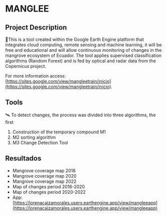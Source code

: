 # MANGLEE

## Project Description 
:deciduous_tree:This is a tool created within the Google Earth Engine platform that integrates cloud computing, remote sensing and machine learning, it will be free and educational and will allow continuous monitoring of changes in the mangrove ecosystem of Ecuador.
The tool applies supervised classification algorithms (Random Forest) and is fed by optical and radar data from the Copernicus project. 

For more information access: [https://sites.google.com/view/mangleetrain/inicio](https://sites.google.com/view/mangleetrain/inicio).

## Tools 
:artificial_satellite:
To detect changes, the process was divided into three algorithms, the first 
1. Construction of the temporary compound M1
2. M2 sorting algorithm
3. M3 Change Detection Tool

## Resultados
* Mangrove coverage map 2018
* Mangrove coverage map 2020
* Mangrove coverage map 2022
* Map of changes period 2018-2020
* Map of changes period 2020-2022
* App: [https://lorenacaizamorales.users.earthengine.app/view/mangleeapp](https://lorenacaizamorales.users.earthengine.app/view/mangleeapp)
